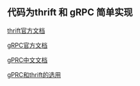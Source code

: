## 代码为thrift 和 gRPC 简单实现
[thrift官方文档](http://thrift.apache.org/)

[gRPC官方文档](https://grpc.io/docs/)

[gPRC中文文档](http://doc.oschina.net/grpc)


[gPRC和thrift的选用](https://blog.csdn.net/dazheng/article/details/48830511)

